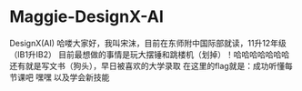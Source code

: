 # Maggie-DesignX-AI
DesignX(AI)
哈喽大家好，我叫宋沫，目前在东师附中国际部就读，11升12年级（IB1升IB2）
目前最想做的事情是玩大摆锤和跳楼机（划掉）！哈哈哈哈哈哈哈
还有就是写文书（狗头），早日被喜欢的大学录取
在这里的flag就是：成功听懂每节课吧 嘿嘿 以及学会新技能